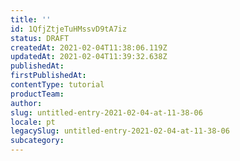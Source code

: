 ```yaml
---
title: ''
id: 1QfjZtjeTuHMssvD9tA7iz
status: DRAFT
createdAt: 2021-02-04T11:38:06.119Z
updatedAt: 2021-02-04T11:39:32.638Z
publishedAt: 
firstPublishedAt: 
contentType: tutorial
productTeam: 
author: 
slug: untitled-entry-2021-02-04-at-11-38-06
locale: pt
legacySlug: untitled-entry-2021-02-04-at-11-38-06
subcategory: 
---
```



